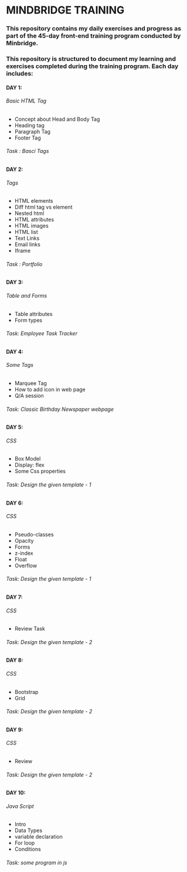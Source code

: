 # MINDBRIDGE TRAINING
<H3>This repository contains my daily exercises and progress as part of the 45-day front-end training program conducted by Minbridge.</H3>
<H3>This repository is structured to document my learning and exercises completed during the training program. Each day includes:</H3>
<H4>DAY 1:</H4>
<h6>Basic HTML Tag</h6>
<ul>
  <li>Concept about Head and Body Tag</li>
  <li>Heading tag</li>
  <li>Paragraph Tag</li>
  <li>Footer Tag</li>
</ul>
<h6>Task : Basci Tags</h6>


<h4>DAY 2: </h4>
<h6>Tags </h6>
<ul>
 <li> HTML elements </li>
<li>Diff html tag vs element </li> 
<li>Nested html </li>
<li>HTML attributes </li>
<li>HTML images </li>
<li>HTML list</li>
<li>Text  Links</li>
<li>Email links </li>
<li>Iframe</li>
</ul>
<h6>Task : Portfolio</h6>


<h4>DAY 3: </h4>
<h6>Table and Forms</h6>
<ul>
  <li>Table attributes</li>
  <li>Form types</li>
</ul>
<h6>Task: Employee Task Tracker</h6>


<h4>DAY 4: </h4>
<h6>Some Tags</h6>
<ul>
  <li>Marquee Tag</li>
  <li>How to add icon in web page</li>
  <li>Q/A session</li>
</ul>
<h6>Task: Classic Birthday Newspaper webpage</h6>


<h4>DAY 5: </h4>
<h6>CSS</h6>
<ul>
  <li>Box Model</li>
  <li>Display: flex</li>
  <li>Some Css properties</li>
</ul>
<h6>Task: Design the given template - 1</h6>


<h4>DAY 6: </h4>
<h6>CSS</h6>
<ul>
  <li>Pseudo-classes</li>
  <li>Opacity</li>
  <li>Forms</li>
  <li>z-index</li>
  <li>Float</li>
  <li>Overflow</li>
</ul>
<h6>Task: Design the given template - 1</h6>


<h4>DAY 7: </h4>
<h6>CSS</h6>
<ul>
  <li>Review Task</li>
 
</ul>
<h6>Task: Design the given template - 2</h6>

<h4>DAY 8: </h4>
<h6>CSS</h6>
<ul>
  <li>Bootstrap</li>
  <li>Grid</li>
 
</ul>
<h6>Task: Design the given template - 2</h6>


<h4>DAY 9: </h4>
<h6>CSS</h6>
<ul>
  <li>Review</li>

</ul>
<h6>Task: Design the given template - 2</h6>


<h4>DAY 10: </h4>
<h6>Java Script</h6>
<ul>
  <li>Intro</li>
  <li>Data Types</li>
  <li>variable declaration</li>
  <li>For loop</li>
  <li>Conditions</li>

</ul>
<h6>Task: some program in js</h6>
